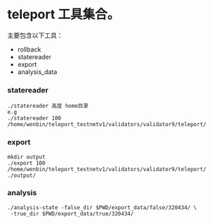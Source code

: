 # teleport 工具集合。

主要包含以下工具：
- rollback
- statereader
- export
- analysis_data

### statereader

```shell
./statereader 高度 home目录
e.g
./statereader 100 /home/wenbin/teleport_testnetv1/validators/validator9/teleport/
```

### export
```shell
mkdir output
./export 100 /home/wenbin/teleport_testnetv1/validators/validator9/teleport/ ./output/
```

### analysis
```shell
./analysis-state -false_dir $PWD/export_data/false/320434/ \
 -true_dir $PWD/export_data/true/320434/
```
